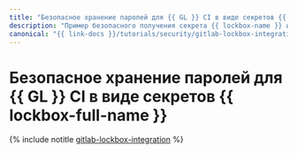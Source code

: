 ```yaml
---
title: "Безопасное хранение паролей для {{ GL }} CI в виде секретов {{ lockbox-full-name }}"
description: "Пример безопасного получения секрета {{ lockbox-name }} и сохранения его во внутренней переменной {{ GL }} CI."
canonical: "{{ link-docs }}/tutorials/security/gitlab-lockbox-integration"
---
```


# Безопасное хранение паролей для {{ GL }} CI в виде секретов {{ lockbox-full-name }}

{% include notitle [gitlab-lockbox-integration](../../_tutorials/security/gitlab-lockbox-integration.md) %}
